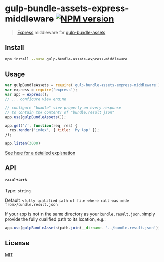 # gulp-bundle-assets-express-middleware [![NPM version][npm-image]][npm-url] 

> [Express](http://expressjs.com/) middleware for [gulp-bundle-assets](https://github.com/dowjones/gulp-bundle-assets)

## Install

```bash
npm install --save gulp-bundle-assets-express-middleware
```

## Usage

```js
var gulpBundleAssets = require('gulp-bundle-assets-express-middleware');
var express = require('express');
var app = express();
// ... configure view engine

// configure "bundle" view property on every response
// to contain the contents of "bundle.result.json"
app.use(gulpBundleAssets());

app.get('/', function(req, res) {
  res.render('index', { title: 'My App' });
});

app.listen(3000);
```

[See here for a detailed explanation](examples/basic)

## API

#### `resultPath`

Type: `string`

Default: `<fully qualified path of file where call was made from>/bundle.result.json`
 
If your app is not in the same directory as your `bundle.result.json`, simply provide the fully qualified path to
its location, e.g.:
 
```js
app.use(gulpBundleAssets(path.join(__dirname, '../bundle.result.json')));
```

## License

[MIT](LICENSE)

[npm-image]: http://img.shields.io/npm/v/gulp-bundle-assets-express-middleware.svg
[npm-url]: https://npmjs.org/package/gulp-bundle-assets-express-middleware
